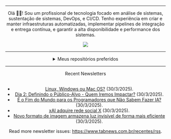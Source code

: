 <div align="center">
<hr>
<p>Olá 👋🏾! Sou um profissional de tecnologia focado em análise de sistemas, sustentação de sistemas, DevOps, e CI/CD. Tenho experiência em criar e manter infraestruturas automatizadas, implementar pipelines de integração e entrega contínua, e garantir a alta disponibilidade e performance dos sistemas.</p>
  <img src="https://media.giphy.com/media/yAGIvCiwPJn5C/giphy.gif">
<hr>
  <details>
  <summary>Meus repositórios preferidos</summary>
  <br />
  Alguns dos meus melhores repositórios:
  <br />
<br />
  <ul><li><a href=https://github.com/KubeNerd/aluratube target="_blank" rel="noopener noreferrer">KubeNerd/aluratube</a> (<b>0</b> ✨ and <b>0</b> 🍴): Aluratube - Desenvolvido durante a imersão React da Alura no final de 2022</li><li><a href=https://github.com/KubeNerd/nlw-ia target="_blank" rel="noopener noreferrer">KubeNerd/nlw-ia</a> (<b>0</b> ✨ and <b>0</b> 🍴): Projeto desenvolvido durante a NLW IA - Usando a API da OPENAI</li><li><a href=https://github.com/KubeNerd/nlw-journey-ia target="_blank" rel="noopener noreferrer">KubeNerd/nlw-journey-ia</a> (<b>0</b> ✨ and <b>0</b> 🍴): NLW IA - Agent de viagens usando python + langchain + GPT</li>
<li>More coming soon :).</li>
</ul>
  </details>
  <hr/>
    <summary>Recent Newsletters</summary>
  <br />
  <ul>
    <li><a href=https://www.tabnews.com.br/iLuizFelipe/linux-windows-ou-mac-os target="_blank" rel="noopener noreferrer">Linux, Windows ou Mac OS?</a> (30/3/2025).</li><li><a href=https://www.tabnews.com.br/ReeseArch64/dia-2-definindo-o-publico-alvo-quem-iremos-impactar target="_blank" rel="noopener noreferrer">Dia 2: Definindo o Público-Alvo - Quem Iremos Impactar?</a> (30/3/2025).</li><li><a href=https://www.tabnews.com.br/gabrielmirandadev/e-o-fim-do-mundo-para-os-programadores-que-nao-sabem-fazer-ia target="_blank" rel="noopener noreferrer">É o Fim do Mundo para os Programadores que Não Sabem Fazer IA?</a> (30/3/2025).</li><li><a href=https://www.tabnews.com.br/NewsletterOficial/7-xai-adquire-rede-social-x target="_blank" rel="noopener noreferrer">xAI adquire rede social X</a> (30/3/2025).</li><li><a href=https://www.tabnews.com.br/NewsletterOficial/novo-formato-de-imagem-armazena-luz-invisivel-de-forma-mais-eficiente target="_blank" rel="noopener noreferrer">Novo formato de imagem armazena luz invisível de forma mais eficiente</a> (30/3/2025).</li>
  </ul>
<p>Read more newsletter issues: <a href="https://www.tabnews.com.br/recentes/rss">https://www.tabnews.com.br/recentes/rss</a>.</p>
  </details>
